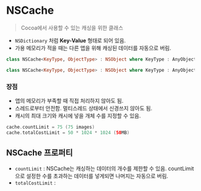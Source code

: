 # NSCache

> Cocoa에서 사용할 수 있는 캐싱을 위한 클래스

* `NSDictionary` 처럼 **Key-Value** 형태로 되어 있음.
* 가용 메모리가 적을 때는 다른 앱을 위해 캐싱된 데이터를 자동으로 버림.

```swift
class NSCache<KeyType, ObjectType> : NSObject where KeyType : AnyObject, ObjectType : AnyObject
```



```swift
class NSCache<KeyType, ObjectType> : NSObject where KeyType : AnyObject, ObjectType : AnyObject
```



### 장점

* 앱의 메모리가 부족할 때 직접 처리하지 않아도 됨.
* 스레드로부터 안전함. 멀티스레드 상태에서 신경쓰지 않아도 됨.
* 캐시의 최대 크기와 캐시에 넣을 개체 수를 지정할 수 있음.

```swift
cache.countLimit = 75 (75 images)
cache.totalCostLimit = 50 * 1024 * 1024 (50MB)
```



## NSCache 프로퍼티

* `countLimit` : NSCache는 캐싱하는 데이터의 개수를 제한할 수 있음. countLimit으로 설정한 수를 초과하는 데이터를 넣게되면 나머지는 자동으로 버림.
* `totalCostLimit` : 